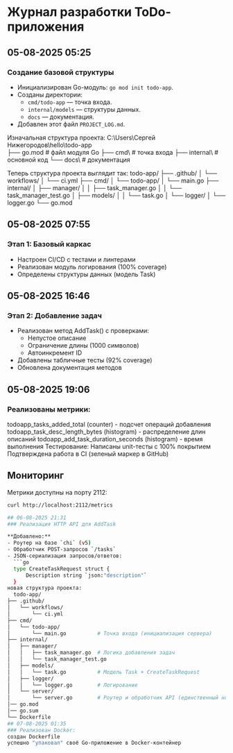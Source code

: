 # Журнал разработки ToDo-приложения

## 05-08-2025 05:25
### Создание базовой структуры
- Инициализирован Go-модуль: `go mod init todo-app`.
- Созданы директории:
  - `cmd/todo-app` — точка входа.
  - `internal/models` — структуры данных.
  - `docs` — документация.
- Добавлен этот файл `PROJECT_LOG.md`.

Изначальная структура проекта:
C:\Users\Сергей Нижегородов\hello\todo-app\
├── go.mod          # файл модуля Go
├── cmd\            # точка входа
├── internal\       # основной код
└── docs\           # документация

Теперь структура проекта выглядит так:
todo-app/
├── .github/
│   └── workflows/
│       └── ci.yml
├── cmd/
│   └── todo-app/
│       └── main.go
├── internal/
│   ├── manager/
│   │   ├── task_manager.go
│   │   └── task_manager_test.go
│   ├── models/
│   │   └── task.go
│   └── logger/
│       └── logger.go
└── go.mod

## 05-08-2025 07:55  
### Этап 1: Базовый каркас  
- Настроен CI/CD с тестами и линтерами  
- Реализован модуль логирования (100% coverage)  
- Определены структуры данных (модель Task)

## 05-08-2025 16:46  
### Этап 2: Добавление задач  
- Реализован метод AddTask() с проверками:
  - Непустое описание
  - Ограничение длины (1000 символов)
  - Автоинкремент ID
- Добавлены табличные тесты (92% coverage)
- Обновлена документация методов

## 05-08-2025 19:06
### Реализованы метрики:
todoapp_tasks_added_total (counter) - подсчет операций добавления
todoapp_task_desc_length_bytes (histogram) - распределение длин описаний
todoapp_add_task_duration_seconds (histogram) - время выполнения
Тестирование:
Написаны unit-тесты с 100% покрытием
Подтверждена работа в CI (зеленый маркер в GitHub)
## Мониторинг
Метрики доступны на порту 2112:
```bash
curl http://localhost:2112/metrics

## 06-08-2025 21:31
### Реализация HTTP API для AddTask

**Добавлено:**
- Роутер на базе `chi` (v5)
- Обработчик POST-запросов `/tasks`
- JSON-сериализация запросов/ответов:
  ```go
  type CreateTaskRequest struct {
      Description string `json:"description"`
  }
новая структура проекта:
  todo-app/
├── .github/
│   └── workflows/
│       └── ci.yml
├── cmd/
│   └── todo-app/
│       └── main.go          # Точка входа (инициализация сервера)
├── internal/
│   ├── manager/
│   │   ├── task_manager.go  # Логика добавления задач
│   │   └── task_manager_test.go
│   ├── models/
│   │   └── task.go          # Модель Task + CreateTaskRequest
│   ├── logger/
│   │   └── logger.go        # Логирование
│   └── server/
│       └── server.go        # Роутер и обработчик API (единственный новый файл!)
│── go.mod
│── go.sum
└── Dockerfile
## 07-08-2025 01:35
### Реализован Docker:
создан Dockerfile
успешно "упаковал" своё Go-приложение в Docker-контейнер